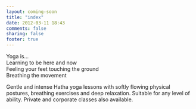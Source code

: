```yaml
---
layout: coming-soon
title: "index"
date: 2012-03-11 18:43
comments: false
sharing: false
footer: true
---
```

Yoga is...  
Learning to be here and now  
Feeling your feet touching the ground  
Breathing the movement  
  
Gentle and intense Hatha yoga lessons with softly flowing physical postures, breathing exercises and deep relaxation. Suitable for any level of ability. Private and corporate classes also available.